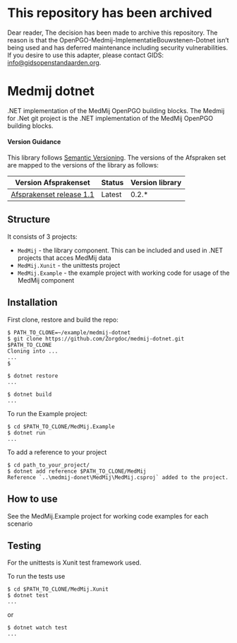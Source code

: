 # This repository has been archived
Dear reader, The decision has been made to archive this repository. The reason is that the OpenPGO-Medmij-ImplementatieBouwstenen-Dotnet isn’t being used and has deferred maintenance including security vulnerabilities. If you desire to use this adapter, please contact GIDS: info@gidsopenstandaarden.org.

# Medmij dotnet
.NET implementation of the MedMij OpenPGO building blocks.
The Medmij for .Net git project is the .NET implementation of the MedMij OpenPGO building blocks.

#### Version Guidance

This library follows [Semantic Versioning](https://semver.org/).
The versions of the Afspraken set are mapped to the versions of the library as follows:

| Version Afsprakenset | Status | Version library |
|----------------------------|------------|-----------------|
| [Afsprakenset release 1.1] | Latest | 0.2.* |

[Afsprakenset release 1.1]: https://afsprakenstelsel.medmij.nl/display/PUBLIC/Afsprakenset+release+1.1

## Structure
It consists of 3 projects:
* `MedMij` - the library component. This can be included and used in .NET projects that acces MedMij data
* `MedMij.Xunit` - the unittests project
* `MedMij.Example` - the example project with working code for usage of the MedMij component

## Installation
First clone, restore and build the repo:
```shell
$ PATH_TO_CLONE=~/example/medmij-dotnet
$ git clone https://github.com/Zorgdoc/medmij-dotnet.git $PATH_TO_CLONE
Cloning into ...
...
$

$ dotnet restore
...

$ dotnet build
...
```

To run the Example project:

```shell
$ cd $PATH_TO_CLONE/MedMij.Example
$ dotnet run
...
```


To add a reference to your project

```shell
$ cd path_to_your_project/
$ dotnet add reference $PATH_TO_CLONE/MedMij
Reference `..\medmij-donet\MedMij\MedMij.csproj` added to the project.
```

## How to use

See the MedMij.Example project for working code examples for each scenario


## Testing

For the unittests is Xunit test framework used.

To run the tests use

```shell
$ cd $PATH_TO_CLONE/MedMij.Xunit
$ dotnet test
...
```

or

```shell
$ dotnet watch test
...
```
